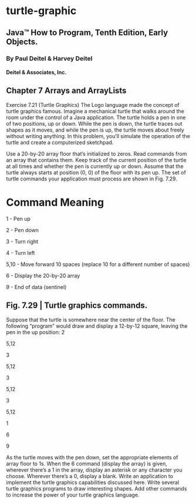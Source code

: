 # turtle-graphic

## Java™ How to Program, Tenth Edition, Early Objects. 
### By Paul Deitel & Harvey Deitel
#### Deitel & Associates, Inc.


## Chapter 7 Arrays and ArrayLists
Exercise 7.21 (Turtle Graphics) The Logo language made the concept of turtle graphics famous. Imagine a mechanical turtle that walks around the room under the control of a Java application. The turtle holds a pen in one of two positions, up or down. While the pen is down, the turtle traces out shapes as it moves, and while the pen is up, the turtle moves about freely without writing anything. In this problem, you’ll simulate the operation of the turtle and create a computerized sketchpad.

Use a 20-by-20 array floor that’s initialized to zeros. Read commands from an array that contains them. Keep track of the current position of the turtle at all times and whether the pen is currently up or down. Assume that the turtle always starts at position (0, 0) of the floor with its pen up. The set of turtle commands your application must process are shown in Fig. 7.29.

# Command Meaning
1     - Pen up

2     - Pen down

3     - Turn right

4     - Turn left

5,10  - Move forward 10 spaces (replace 10 for a different number of spaces)

6     - Display the 20-by-20 array

9     - End of data (sentinel)

## Fig. 7.29 | Turtle graphics commands.

Suppose that the turtle is somewhere near the center of the floor. The following “program” would draw and display a 12-by-12 square, leaving the pen in the up position:
2

5,12

3

5,12

3

5,12

3

5,12

1

6

9


As the turtle moves with the pen down, set the appropriate elements of array floor to 1s. When the 6 command (display the array) is given, wherever there’s a 1 in the array, display an asterisk or any character you choose. Wherever there’s a 0, display a blank. Write an application to implement the turtle graphics capabilities discussed here. Write several turtle graphics programs to draw interesting shapes. Add other commands to increase the power of your turtle graphics language.
